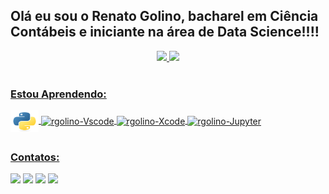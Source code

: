 ## Olá eu sou o Renato Golino, bacharel em Ciência Contábeis e iniciante na área de  Data Science!!!!

<div align="center">
  <a href="https://github.com/rgolino">
  <img height="130em" src="https://github-readme-stats.vercel.app/api?username=rgolino&show_icons=true&theme=dracula&include_all_commits=true&count_private=true"/>
  <img height="130em" src="https://github-readme-stats.vercel.app/api/top-langs/?username=rgolino&layout=compact&langs_count=7&theme=dracula"/>
</div>

<div style="display: inline_block"><br>

### Estou Aprendendo:

  <img align="center" alt="rgolino-Python" height="35" width="45" src="https://raw.githubusercontent.com/devicons/devicon/master/icons/python/python-original.svg">
  <img align="center" alt="rgolino-Vscode" height="35" width="45"
src="https://cdn.jsdelivr.net/gh/devicons/devicon/icons/vscode/vscode-original.svg" />
    <img align="center" alt="rgolino-Xcode" height="35" width="45"
src="https://cdn.jsdelivr.net/gh/devicons/devicon/icons/xcode/xcode-original.svg" /> 
<img align="center" alt="rgolino-Jupyter" height="35" width="45"
src="https://cdn.jsdelivr.net/gh/devicons/devicon/icons/jupyter/jupyter-original.svg" />
</div>

##
### Contatos: 
<div> 
  <a href="https://www.youtube.com/channel/UCHPzT6x3LJE34NYrmZGrkNg" target="_blank"><img src="https://img.shields.io/badge/YouTube-FF0000?style=for-the-badge&logo=youtube&logoColor=white" target="_blank"></a>
  <a href="https://www.instagram.com/renato.golino/" target="_blank"><img src="https://img.shields.io/badge/-Instagram-%23E4405F?style=for-the-badge&logo=instagram&logoColor=white" target="_blank"></a>
  <a href = "mailto:renatogolino@gmail.com"><img src="https://img.shields.io/badge/-Gmail-%23333?style=for-the-badge&logo=gmail&logoColor=white" target="_blank"></a>
  <a href="https://www.linkedin.com/in/renato-golino-72666a53/" target="_blank"><img src="https://img.shields.io/badge/-LinkedIn-%230077B5?style=for-the-badge&logo=linkedin&logoColor=white" target="_blank"></a> 
</div>  
